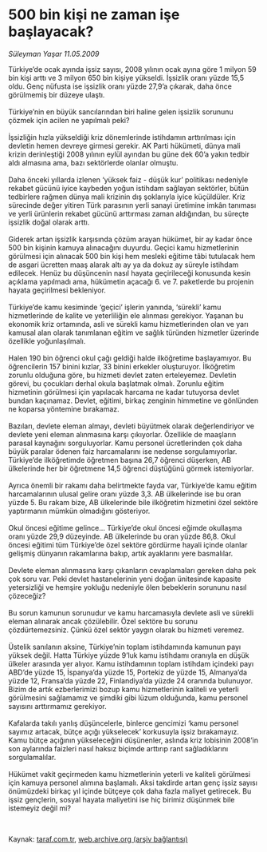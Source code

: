 # 500 bin kişi ne zaman işe başlayacak?

*Süleyman Yaşar 11.05.2009*

<div class="taraf_structure_2col_1zq">
<div class="margen_n">



 <p>Türkiye’de ocak ayında işsiz sayısı, 2008 yılının ocak ayına göre 1 milyon 59 bin kişi arttı ve 3 milyon 650 bin kişiye yükseldi. İşsizlik oranı yüzde 15,5 oldu. Genç nüfusta ise işsizlik oranı yüzde 27,9’a çıkarak, daha önce görülmemiş bir düzeye ulaştı. <br/><br/>Türkiye’nin en büyük sancılarından biri haline gelen işsizlik sorununu çözmek için acilen ne yapılmalı peki? <br/><br/>İşsizliğin hızla yükseldiği kriz dönemlerinde istihdamın arttırılması için devletin hemen devreye girmesi gerekir. AK Parti hükümeti, dünya mali krizin derinleştiği 2008 yılının eylül ayından bu güne dek 60’a yakın tedbir aldı almasına ama, bazı sektörlerde olanlar olmuştu. <br/><br/>Daha önceki yıllarda izlenen ‘yüksek faiz - düşük kur’ politikası nedeniyle rekabet gücünü iyice kaybeden yoğun istihdam sağlayan sektörler, bütün tedbirlere rağmen dünya mali krizinin dış şoklarıyla iyice küçüldüler. Kriz sürecinde değer yitiren Türk parasının yerli sanayi üretimine imkân tanıması ve yerli ürünlerin rekabet gücünü arttırması zaman aldığından, bu süreçte işsizlik doğal olarak arttı. <br/><br/>Giderek artan işsizlik karşısında çözüm arayan hükümet, bir ay kadar önce 500 bin kişinin kamuya alınacağını duyurdu. Geçici kamu hizmetlerinin görülmesi için alınacak 500 bin kişi hem mesleki eğitime tâbi tutulacak hem de asgari ücretten maaş alarak altı ay ya da dokuz ay süreyle istihdam edilecek. Henüz bu düşüncenin nasıl hayata geçirileceği konusunda kesin açıklama yapılmadı ama, hükümetin açacağı 6. ve 7. paketlerde bu projenin hayata geçirilmesi bekleniyor. <br/><br/>Türkiye’de kamu kesiminde ‘geçici’ işlerin yanında, ‘sürekli’ kamu hizmetlerinde de kalite ve yeterliliğin ele alınması gerekiyor. Yaşanan bu ekonomik kriz ortamında, asli ve sürekli kamu hizmetlerinden olan ve yarı kamusal alan olarak tanımlanan eğitim ve sağlık türünden hizmetler üzerinde özellikle yoğunlaşılmalı. <br/><br/>Halen 190 bin öğrenci okul çağı geldiği halde ilköğretime başlayamıyor. Bu öğrencilerin 157 binini kızlar, 33 binini erkekler oluşturuyor. İlköğretim zorunlu olduğuna göre, bu hizmeti devlet zaten erteleyemez. Devletin görevi, bu çocukları derhal okula başlatmak olmalı. Zorunlu eğitim hizmetinin görülmesi için yapılacak harcama ne kadar tutuyorsa devlet bundan kaçınamaz. Devlet, eğitimi, birkaç zenginin himmetine ve gönlünden ne koparsa yöntemine bırakamaz. <br/><br/>Bazıları, devlete eleman almayı, devleti büyütmek olarak değerlendiriyor ve devlete yeni eleman alınmasına karşı çıkıyorlar. Özellikle de maaşların parasal kaynağını sorguluyorlar. Kamu personel ücretlerinden çok daha büyük paralar ödenen faiz harcamalarını ise nedense sorgulamıyorlar. Türkiye’de ilköğretimde öğretmen başına 26,7 öğrenci düşerken, AB ülkelerinde her bir öğretmene 14,5 öğrenci düştüğünü görmek istemiyorlar. <br/><br/>Ayrıca önemli bir rakamı daha belirtmekte fayda var, Türkiye’de kamu eğitim harcamalarının ulusal gelire oranı yüzde 3,3. AB ülkelerinde ise bu oran yüzde 5. Bu rakam bize, AB ülkelerinde bile ilköğretim hizmetini özel sektöre yaptırmanın mümkün olmadığını gösteriyor. <br/><br/>Okul öncesi eğitime gelince... Türkiye’de okul öncesi eğimde okullaşma oranı yüzde 29,9 düzeyinde. AB ülkelerinde bu oran yüzde 86,8. Okul öncesi eğitimi tüm Türkiye’de özel sektöre gördürme hayali içinde olanlar gelişmiş dünyanın rakamlarına bakıp, artık ayaklarını yere basmalılar. <br/><br/>Devlete eleman alınmasına karşı çıkanların cevaplamaları gereken daha pek çok soru var. Peki devlet hastanelerinin yeni doğan ünitesinde kapasite yetersizliği ve hemşire yokluğu nedeniyle ölen bebeklerin sorununu nasıl çözeceğiz? <br/><br/>Bu sorun kamunun sorunudur ve kamu harcamasıyla devlete asli ve sürekli eleman alınarak ancak çözülebilir. Özel sektöre bu sorunu çözdürtemezsiniz. Çünkü özel sektör yaygın olarak bu hizmeti veremez. <br/><br/>Üstelik sanılanın aksine, Türkiye’nin toplam istihdamında kamunun payı yüksek değil. Hatta Türkiye yüzde 9’luk kamu istihdamı oranıyla en düşük ülkeler arasında yer alıyor. Kamu istihdamının toplam istihdam içindeki payı ABD’de yüzde 15, İspanya’da yüzde 15, Portekiz de yüzde 15, Almanya’da yüzde 12, Fransa‘da yüzde 22, Finlandiya’da yüzde 24 oranında bulunuyor. Bizim de artık ezberlerimizi bozup kamu hizmetlerinin kaliteli ve yeterli görülmesini sağlamamız ve şimdiki gibi lüzum olduğunda, kamu personel sayısını arttırmamız gerekiyor. <br/><br/>Kafalarda takılı yanlış düşüncelerle, binlerce gencimizi ‘kamu personel sayımız artacak, bütçe açığı yükselecek’ korkusuyla işsiz bırakamayız. Kamu bütçe açığının yükseleceğini düşünenler, aslında kriz lobisinin 2008’in son aylarında faizleri nasıl haksız biçimde arttırıp rant sağladıklarını sorgulamalılar. <br/><br/>Hükümet vakit geçirmeden kamu hizmetlerinin yeterli ve kaliteli görülmesi için kamuya personel alımına başlamalı. Aksi takdirde artan genç işsiz sayısı önümüzdeki birkaç yıl içinde bütçeye çok daha fazla maliyet getirecek. Bu işsiz gençlerin, sosyal hayata maliyetini ise hiç birimiz düşünmek bile istemeyiz değil mi? </p>

<br/>


<div id="taraf_not">
</div>

</div>


</div>

Kaynak: [taraf.com.tr](http://www.taraf.com.tr:80/makale/5455.htm), [web.archive.org (arşiv bağlantısı)](http://web.archive.org/web/20090517061946/http://www.taraf.com.tr:80/makale/5455.htm)
